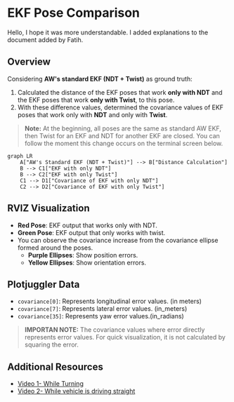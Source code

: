 # EKF Pose Comparison
Hello, I hope it was more understandable. I added explanations to the document added by Fatih.

## Overview

Considering **AW's standard EKF (NDT + Twist)** as ground truth:

1. Calculated the distance of the EKF poses that work **only with NDT** and the EKF poses that work **only with Twist**, to this pose.
2. With these difference values, determined the covariance values of EKF poses that work only with **NDT** and only with **Twist**.

> **Note:** At the beginning, all poses are the same as standard AW EKF, then Twist for an EKF and NDT for another EKF are closed. You can follow the moment this change occurs on the terminal screen below.

```mermaid
graph LR
    A["AW's Standard EKF (NDT + Twist)"] --> B["Distance Calculation"]
    B --> C1["EKF with only NDT"]
    B --> C2["EKF with only Twist"]
    C1 --> D1["Covariance of EKF with only NDT"]
    C2 --> D2["Covariance of EKF with only Twist"]
```

## RVIZ Visualization

- **Red Pose**: EKF output that works only with NDT.
- **Green Pose**: EKF output that only works with twist.
- You can observe the covariance increase from the covariance ellipse formed around the poses.
    - **Purple Ellipses**: Show position errors.
    - **Yellow Ellipses**: Show orientation errors.

## Plotjuggler Data

- `covariance[0]`: Represents longitudinal error values. (in meters)
- `covariance[7]`: Represents lateral error values. (in_meters)
- `covariance[35]`: Represents yaw error values.(in_radians)
  
>**IMPORTAN NOTE:**
  The covariance values where error directly represents error values. For quick visualization, it is not calculated by squaring the error.

## Additional Resources

- [Video 1- While Turning](https://www.youtube.com/watch?v=t4xhGbE3CjM)
- [Video 2- While vehicle is driving straight](https://www.youtube.com/watch?v=FN9DlMTgXzs)
